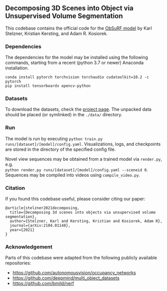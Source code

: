 ## Decomposing 3D Scenes into Object via Unsupervised Volume Segmentation

This codebase contains the official code for the [ObSuRF model](https://stelzner.github.io/obsurf/) by Karl Stelzner, Kristian Kersting, and Adam R. Kosiorek.

### Dependencies
The dependencies for the model may be installed using the following commands, starting from a recent
(python 3.7 or newer) Anaconda installation.
```
conda install pytorch torchvision torchaudio cudatoolkit=10.2 -c pytorch
pip install tensorboardx opencv-python
```

### Datasets
To download the datasets, check the [project page](https://stelzner.github.io/obsurf/). The unpacked data should
be placed (or symlinked) in the `./data/` directory.

### Run
The model is run by executing `python train.py runs/[dataset]/[model]/config.yaml`. Visualizations,
logs, and checkpoints are stored in the directory of the specified config file.

Novel view sequences may be obtained from a trained model via `render.py`, e.g.  
`python render.py runs/[dataset]/[model]/config.yaml --sceneid 0`. Sequences may be compiled into
videos using `compile_video.py`.


### Citation
If you found this codebase useful, please consider citing our paper:

```
@article{stelzner2021decomposing,
  title={Decomposing 3d scenes into objects via unsupervised volume segmentation},
  author={Stelzner, Karl and Kersting, Kristian and Kosiorek, Adam R},
  journal={arXiv:2104.01148},
  year={2021}
}
```

### Acknowledgement
Parts of this codebase were adapted from the following publicly available repositories:
 * https://github.com/autonomousvision/occupancy_networks
 * https://github.com/deepmind/multi_object_datasets
 * https://github.com/bmild/nerf
